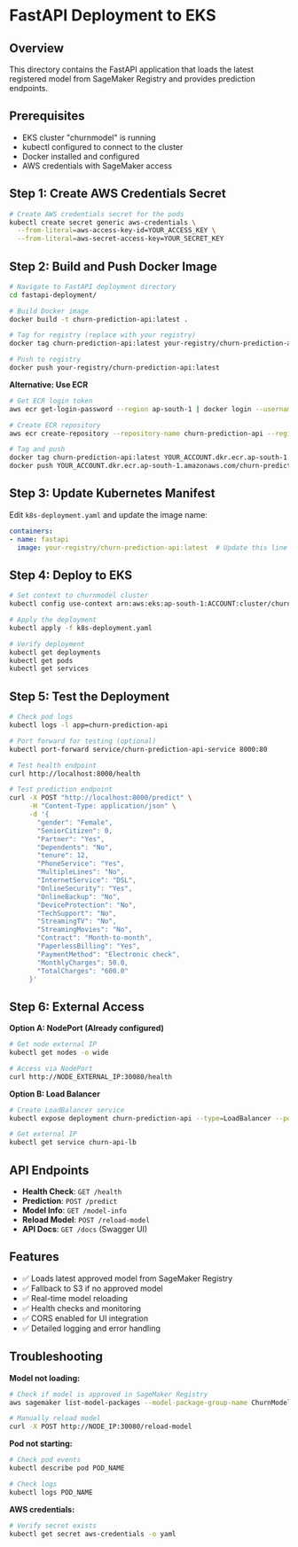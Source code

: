 # FastAPI Deployment to EKS

## Overview
This directory contains the FastAPI application that loads the latest registered model from SageMaker Registry and provides prediction endpoints.

## Prerequisites
- EKS cluster "churnmodel" is running
- kubectl configured to connect to the cluster
- Docker installed and configured
- AWS credentials with SageMaker access

## Step 1: Create AWS Credentials Secret

```bash
# Create AWS credentials secret for the pods
kubectl create secret generic aws-credentials \
  --from-literal=aws-access-key-id=YOUR_ACCESS_KEY \
  --from-literal=aws-secret-access-key=YOUR_SECRET_KEY
```

## Step 2: Build and Push Docker Image

```bash
# Navigate to FastAPI deployment directory
cd fastapi-deployment/

# Build Docker image
docker build -t churn-prediction-api:latest .

# Tag for registry (replace with your registry)
docker tag churn-prediction-api:latest your-registry/churn-prediction-api:latest

# Push to registry
docker push your-registry/churn-prediction-api:latest
```

**Alternative: Use ECR**
```bash
# Get ECR login token
aws ecr get-login-password --region ap-south-1 | docker login --username AWS --password-stdin YOUR_ACCOUNT.dkr.ecr.ap-south-1.amazonaws.com

# Create ECR repository
aws ecr create-repository --repository-name churn-prediction-api --region ap-south-1

# Tag and push
docker tag churn-prediction-api:latest YOUR_ACCOUNT.dkr.ecr.ap-south-1.amazonaws.com/churn-prediction-api:latest
docker push YOUR_ACCOUNT.dkr.ecr.ap-south-1.amazonaws.com/churn-prediction-api:latest
```

## Step 3: Update Kubernetes Manifest

Edit `k8s-deployment.yaml` and update the image name:

```yaml
containers:
- name: fastapi
  image: your-registry/churn-prediction-api:latest  # Update this line
```

## Step 4: Deploy to EKS

```bash
# Set context to churnmodel cluster
kubectl config use-context arn:aws:eks:ap-south-1:ACCOUNT:cluster/churnmodel

# Apply the deployment
kubectl apply -f k8s-deployment.yaml

# Verify deployment
kubectl get deployments
kubectl get pods
kubectl get services
```

## Step 5: Test the Deployment

```bash
# Check pod logs
kubectl logs -l app=churn-prediction-api

# Port forward for testing (optional)
kubectl port-forward service/churn-prediction-api-service 8000:80

# Test health endpoint
curl http://localhost:8000/health

# Test prediction endpoint
curl -X POST "http://localhost:8000/predict" \
     -H "Content-Type: application/json" \
     -d '{
       "gender": "Female",
       "SeniorCitizen": 0,
       "Partner": "Yes",
       "Dependents": "No",
       "tenure": 12,
       "PhoneService": "Yes",
       "MultipleLines": "No",
       "InternetService": "DSL",
       "OnlineSecurity": "Yes",
       "OnlineBackup": "No",
       "DeviceProtection": "No",
       "TechSupport": "No",
       "StreamingTV": "No",
       "StreamingMovies": "No",
       "Contract": "Month-to-month",
       "PaperlessBilling": "Yes",
       "PaymentMethod": "Electronic check",
       "MonthlyCharges": 50.0,
       "TotalCharges": "600.0"
     }'
```

## Step 6: External Access

**Option A: NodePort (Already configured)**
```bash
# Get node external IP
kubectl get nodes -o wide

# Access via NodePort
curl http://NODE_EXTERNAL_IP:30080/health
```

**Option B: Load Balancer**
```bash
# Create LoadBalancer service
kubectl expose deployment churn-prediction-api --type=LoadBalancer --port=80 --target-port=8000 --name=churn-api-lb

# Get external IP
kubectl get service churn-api-lb
```

## API Endpoints

- **Health Check**: `GET /health`
- **Prediction**: `POST /predict`
- **Model Info**: `GET /model-info`
- **Reload Model**: `POST /reload-model`
- **API Docs**: `GET /docs` (Swagger UI)

## Features

- ✅ Loads latest approved model from SageMaker Registry
- ✅ Fallback to S3 if no approved model
- ✅ Real-time model reloading
- ✅ Health checks and monitoring
- ✅ CORS enabled for UI integration
- ✅ Detailed logging and error handling

## Troubleshooting

**Model not loading:**
```bash
# Check if model is approved in SageMaker Registry
aws sagemaker list-model-packages --model-package-group-name ChurnModelPackageGroup

# Manually reload model
curl -X POST http://NODE_IP:30080/reload-model
```

**Pod not starting:**
```bash
# Check pod events
kubectl describe pod POD_NAME

# Check logs
kubectl logs POD_NAME
```

**AWS credentials:**
```bash
# Verify secret exists
kubectl get secret aws-credentials -o yaml
``` 
